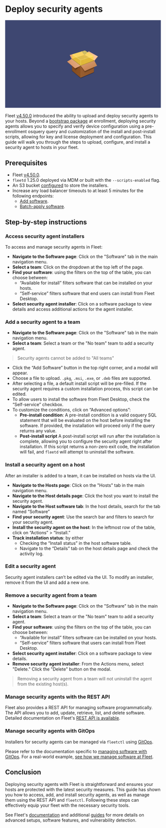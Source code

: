 # Deploy security agents

![Deploy security agents](../website/assets/images/articles/deploy-security-agents-1600x900@2x.png)

Fleet [v4.50.0](https://github.com/fleetdm/fleet/releases/tag/fleet-v4.50.0) introduced the ability to upload and deploy security agents to your hosts. Beyond a [bootstrap package](https://fleetdm.com/docs/using-fleet/mdm-macos-setup-experience#bootstrap-package) at enrollment, deploying security agents allows you to specify and verify device configuration using a pre-enrollment osquery query and customization of the install and post-install scripts, allowing for key and license deployment and configuration.  This guide will walk you through the steps to upload, configure, and install a security agent to hosts in your fleet.

## Prerequisites

* Fleet [v4.50.0](https://github.com/fleetdm/fleet/releases/tag/fleet-v4.50.0).
* `fleetd` 1.25.0 deployed via MDM or built with the `--scripts-enabled` flag.
* An S3 bucket [configured](https://fleetdm.com/docs/configuration/fleet-server-configuration#s-3-software-installers-bucket) to store the installers.
* Increase any load balancer timeouts to at least 5 minutes for the following endpoints:
    * [Add software](https://fleetdm.com/docs/rest-api/rest-api#add-software).
    * [Batch-apply software](https://fleetdm.com/docs/rest-api/rest-api#add-software).

## Step-by-step instructions

### Access security agent installers

To access and manage security agents in Fleet:

* **Navigate to the Software page**: Click on the "Software" tab in the main navigation menu.
* **Select a team**: Click on the dropdown at the top left of the page.
* **Find your software**: using the filters on the top of the table, you can choose between:
    * “Available for install” filters software that can be installed on your hosts.
    * “Self-service” filters software that end users can install from Fleet Desktop.
* **Select security agent installer**: Click on a software package to view details and access additional actions for the agent installer.

### Add a security agent to a team

* **Navigate to the Software page**: Click on the "Software" tab in the main navigation menu.
* **Select a team**: Select a team or the "No team" team to add a security agent.

> Security agents cannot be added to "All teams"

* Click the “Add Software” button in the top right corner, and a modal will appear.
* Choose a file to upload. `.pkg`, `.msi`, `.exe`, or `.deb` files are supported.
* After selecting a file, a default install script will be pre-filled. If the security agent requires a custom installation process, this script can be edited.
* To allow users to install the software from Fleet Desktop, check the “Self-service” checkbox.
* To customize the conditions, click on “Advanced options”:
    * **Pre-install condition**: A pre-install condition is a valid osquery SQL statement that will be evaluated on the host before installing the software. If provided, the installation will proceed only if the query returns any value.
    * **Post-install script** A post-install script will run after the installation is complete, allowing you to configure the security agent right after installation. If this script returns a non-zero exit code, the installation will fail, and `fleetd` will attempt to uninstall the software.

### Install a security agent on a host

After an installer is added to a team, it can be installed on hosts via the UI.

* **Navigate to the Hosts page**: Click on the "Hosts" tab in the main navigation menu.
* **Navigate to the Host details page**: Click the host you want to install the security agent.
* **Navigate to the Host software tab**: In the host details, search for the tab named “Software”
* **Find your security agent**: Use the search bar and filters to search for your security agent.
* **Install the security agent on the host**: In the leftmost row of the table, click on “Actions” > “Install.”
* **Track installation status**: by either
    * Checking the “Install status” in the host software table.
    * Navigate to the “Details” tab on the host details page and check the activity log.

### Edit a security agent

Security agent installers can’t be edited via the UI. To modify an installer, remove it from the UI and add a new one.

### Remove a security agent from a team

* **Navigate to the Software page**: Click on the "Software" tab in the main navigation menu.
* **Select a team**: Select a team or the "No team" team to add a security agent.
* **Find your software**: using the filters on the top of the table, you can choose between:
    * “Available for install” filters software can be installed on your hosts.
    * “Self-service” filters software that users can install from Fleet Desktop.
* **Select security agent installer**: Click on a software package to view details.
* **Remove security agent installer**: From the Actions menu, select "Delete." Click the "Delete" button on the modal.

> Removing a security agent from a team will not uninstall the agent from the existing host(s).

### Manage security agents with the REST API

Fleet also provides a REST API for managing software programmatically. The API allows you to add, update, retrieve, list, and delete software. Detailed documentation on Fleet's [REST API is available](https://fleetdm.com/docs/rest-api/rest-api#software).

### Manage security agents with GitOps

Installers for security agents can be managed via `fleetctl` using [GitOps](https://fleetdm.com/docs/using-fleet/gitops).

Please refer to the documentation specific to [managing software with GitOps](https://fleetdm.com/docs/using-fleet/gitops#software). For a real-world example, [see how we manage software at Fleet](https://github.com/fleetdm/fleet/tree/main/it-and-security/teams).


## Conclusion

Deploying security agents with Fleet is straightforward and ensures your hosts are protected with the latest security measures. This guide has shown you how to access, add, and install security agents, as well as manage them using the REST API and `fleetctl`. Following these steps can effectively equip your fleet with the necessary security tools.

See Fleet's [documentation](https://fleetdm.com/docs/using-fleet) and additional [guides](https://fleetdm.com/guides) for more details on advanced setups, software features, and vulnerability detection.


<meta name="articleTitle" value="Deploy security agents">
<meta name="authorFullName" value="Roberto Dip">
<meta name="authorGitHubUsername" value="roperzh">
<meta name="category" value="guides">
<meta name="publishedOn" value="2024-08-05">
<meta name="articleImageUrl" value="../website/assets/images/articles/deploy-security-agents-1600x900@2x.png">
<meta name="description" value="This guide will walk you through adding software to Fleet.">
